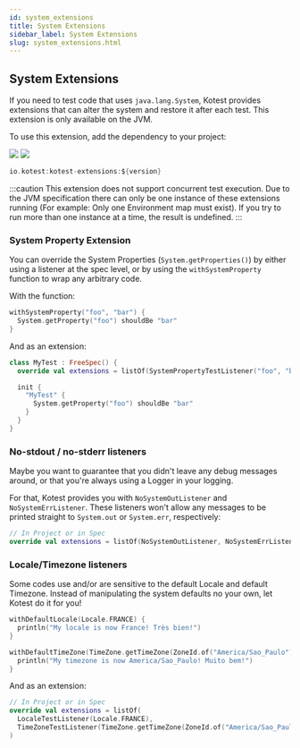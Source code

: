 ```yaml
---
id: system_extensions
title: System Extensions
sidebar_label: System Extensions
slug: system_extensions.html
---
```





## System Extensions

If you need to test code that uses `java.lang.System`, Kotest provides extensions that can alter the system and restore it after each test.
This extension is only available on the JVM.

To use this extension, add the dependency to your project:

[<img src="https://img.shields.io/maven-central/v/io.kotest/kotest-extensions-jvm.svg?label=latest%20release"/>](https://central.sonatype.com/artifact/io.kotest/kotest-extensions-jvm)
[<img src="https://img.shields.io/maven-metadata/v?metadataUrl=https%3A%2F%2Fcentral.sonatype.com%2Frepository%2Fmaven-snapshots%2Fio%2Fkotest%2Fkotest-extensions-jvm%2Fmaven-metadata.xml"/>](https://central.sonatype.com/repository/maven-snapshots/io/kotest/kotest-extensions-jvm/maven-metadata.xml)


```kotlin
io.kotest:kotest-extensions:${version}
```

:::caution
This extension does not support concurrent test execution. Due to the JVM specification there can only be one instance of these extensions running (For example: Only one Environment map must exist). If you try to run more than one instance at a time, the result is undefined.
:::


### System Property Extension

You can override the System Properties (`System.getProperties()`) by either using a listener at the spec level,
or by using the `withSystemProperty` function to wrap any arbitrary code.

With the function:

```kotlin
withSystemProperty("foo", "bar") {
  System.getProperty("foo") shouldBe "bar"
}
```

And as an extension:

```kotlin
class MyTest : FreeSpec() {
  override val extensions = listOf(SystemPropertyTestListener("foo", "bar"))

  init {
    "MyTest" {
      System.getProperty("foo") shouldBe "bar"
    }
  }
}
```

### No-stdout / no-stderr listeners

Maybe you want to guarantee that you didn't leave any debug messages around, or that you're always using a Logger in your logging.

For that, Kotest provides you with `NoSystemOutListener` and `NoSystemErrListener`. These listeners won't allow any messages to be printed straight to `System.out` or `System.err`, respectively:

```kotlin
// In Project or in Spec
override val extensions = listOf(NoSystemOutListener, NoSystemErrListener)
```

### Locale/Timezone listeners

Some codes use and/or are sensitive to the default Locale and default Timezone. Instead of manipulating the system defaults no your own,
let Kotest do it for you!

```kotlin
withDefaultLocale(Locale.FRANCE) {
  println("My locale is now France! Très bien!")
}

withDefaultTimeZone(TimeZone.getTimeZone(ZoneId.of("America/Sao_Paulo"))) {
  println("My timezone is now America/Sao_Paulo! Muito bem!")
}
```

And as an extension:

```kotlin
// In Project or in Spec
override val extensions = listOf(
  LocaleTestListener(Locale.FRANCE),
  TimeZoneTestListener(TimeZone.getTimeZone(ZoneId.of("America/Sao_Paulo")))
)
```
